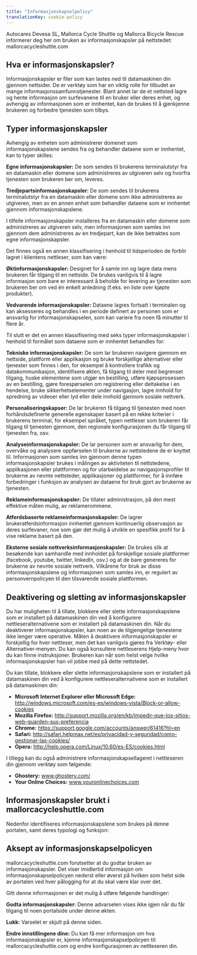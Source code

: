 ```yaml
---
title: "Informasjonskapselpolicy"
translationKey: cookie-policy
---
```


Autocares Devesa SL, Mallorca Cycle Shuttle og Mallorca Bicycle Rescue informerer deg her om bruken av informasjonskapsler på nettstedet: mallorcacycleshuttle.com

## Hva er informasjonskapsler?

Informasjonskapsler er filer som kan lastes ned til datamaskinen din gjennom nettsider. De er verktøy som har en viktig rolle for tilbudet av mange informasjonssamfunnstjenester. Blant annet lar de et nettsted lagre og hente informasjon om surfevanene til en bruker eller deres enhet, og avhengig av informasjonen som er innhentet, kan de brukes til å gjenkjenne brukeren og forbedre tjenesten som tilbys.

## Typer informasjonskapsler

Avhengig av enheten som administrerer domenet som informasjonskapslene sendes fra og behandler dataene som er innhentet, kan to typer skilles:

**Egne informasjonskapsler:** De som sendes til brukerens terminalutstyr fra en datamaskin eller domene som administreres av utgiveren selv og hvorfra tjenesten som brukeren ber om, leveres.

**Tredjepartsinformasjonskapsler:** De som sendes til brukerens terminalutstyr fra en datamaskin eller domene som ikke administreres av utgiveren, men av en annen enhet som behandler dataene som er innhentet gjennom informasjonskapslene.

I tilfelle informasjonskapsler installeres fra en datamaskin eller domene som administreres av utgiveren selv, men informasjonen som samles inn gjennom dem administreres av en tredjepart, kan de ikke betraktes som egne informasjonskapsler.

Det finnes også en annen klassifisering i henhold til tidsperioden de forblir lagret i klientens nettleser, som kan være:

**Øktinformasjonskapsler:** Designet for å samle inn og lagre data mens brukeren får tilgang til en nettside. De brukes vanligvis til å lagre informasjon som bare er interessant å beholde for levering av tjenesten som brukeren ber om ved én enkelt anledning (f.eks. en liste over kjøpte produkter).

**Vedvarende informasjonskapsler:** Dataene lagres fortsatt i terminalen og kan aksesseres og behandles i en periode definert av personen som er ansvarlig for informasjonskapselen, som kan variere fra noen få minutter til flere år.

Til slutt er det en annen klassifisering med seks typer informasjonskapsler i henhold til formålet som dataene som er innhentet behandles for:

**Tekniske informasjonskapsler:** De som lar brukeren navigere gjennom en nettside, plattform eller applikasjon og bruke forskjellige alternativer eller tjenester som finnes i den, for eksempel å kontrollere trafikk og datakommunikasjon, identifisere økten, få tilgang til deler med begrenset tilgang, huske elementene som utgjør en bestilling, utføre kjøpsprosessen av en bestilling, gjøre forespørselen om registrering eller deltakelse i en hendelse, bruke sikkerhetselementer under navigasjon, lagre innhold for spredning av videoer eller lyd eller dele innhold gjennom sosiale nettverk.

**Personaliseringskapser:** De lar brukeren få tilgang til tjenesten med noen forhåndsdefinerte generelle egenskaper basert på en rekke kriterier i brukerens terminal, for eksempel språket, typen nettleser som brukeren får tilgang til tjenesten gjennom, den regionale konfigurasjonen du får tilgang til tjenesten fra, osv.

**Analyseinformasjonskapsler:** De lar personen som er ansvarlig for dem, overvåke og analysere oppførselen til brukerne av nettstedene de er knyttet til. Informasjonen som samles inn gjennom denne typen informasjonskapsler brukes i målingen av aktiviteten til nettstedene, applikasjonen eller plattformen og for utarbeidelse av navigasjonsprofiler til brukerne av nevnte nettsteder, applikasjoner og plattformer, for å innføre forbedringer i funksjon av analysen av dataene for bruk gjort av brukerne av tjenesten.

**Reklameinformasjonskapsler:** De tillater administrasjon, på den mest effektive måten mulig, av reklamerommene.

**Atferdsbaserte reklameinformasjonskapsler:** De lagrer brukeratferdsinformasjon innhentet gjennom kontinuerlig observasjon av deres surfevaner, noe som gjør det mulig å utvikle en spesifikk profil for å vise reklame basert på den.

**Eksterne sosiale nettverksinformasjonskapsler:** De brukes slik at besøkende kan samhandle med innholdet på forskjellige sosiale plattformer (facebook, youtube, twitter, linkedIn, osv.) og at de bare genereres for brukerne av nevnte sosiale nettverk. Vilkårene for bruk av disse informasjonskapslene og informasjonen som samles inn, er regulert av personvernpolicyen til den tilsvarende sosiale plattformen.

## Deaktivering og sletting av informasjonskapsler

Du har muligheten til å tillate, blokkere eller slette informasjonskapslene som er installert på datamaskinen din ved å konfigurere nettleseralternativene som er installert på datamaskinen din. Når du deaktiverer informasjonskapsler, kan noen av de tilgjengelige tjenestene ikke lenger være operative. Måten å deaktivere informasjonskapsler er forskjellig for hver nettleser, men det kan vanligvis gjøres fra Verktøy- eller Alternativer-menyen. Du kan også konsultere nettleserens Hjelp-meny hvor du kan finne instruksjoner. Brukeren kan når som helst velge hvilke informasjonskapsler han vil jobbe med på dette nettstedet.

Du kan tillate, blokkere eller slette informasjonskapslene som er installert på datamaskinen din ved å konfigurere nettleseralternativene som er installert på datamaskinen din:

- **Microsoft Internet Explorer eller Microsoft Edge:** http://windows.microsoft.com/es-es/windows-vista/Block-or-allow-cookies
- **Mozilla Firefox:** http://support.mozilla.org/en/kb/impedir-que-los-sitios-web-guarden-sus-preferencia
- **Chrome:** https://support.google.com/accounts/answer/61416?hl=en
- **Safari:** http://safari.helpmax.net/es/privacidad-y-seguridad/como-gestionar-las-cookies/
- **Opera:** http://help.opera.com/Linux/10.60/es-ES/cookies.html

I tillegg kan du også administrere informasjonskapsellageret i nettleseren din gjennom verktøy som følgende:

- **Ghostery:** www.ghostery.com/
- **Your Online Choices:** www.youronlinechoices.com

## Informasjonskapsler brukt i mallorcacycleshuttle.com

Nedenfor identifiseres informasjonskapslene som brukes på denne portalen, samt deres typologi og funksjon:

## Aksept av informasjonskapselpolicyen

mallorcacycleshuttle.com forutsetter at du godtar bruken av informasjonskapsler. Det viser imidlertid informasjon om informasjonskapselpolicyen nederst eller øverst på hvilken som helst side av portalen ved hver pålogging for at du skal være klar over det.

Gitt denne informasjonen er det mulig å utføre følgende handlinger:

**Godta informasjonskapsler:** Denne advarselen vises ikke igjen når du får tilgang til noen portalside under denne økten.

**Lukk:** Varselet er skjult på denne siden.

**Endre innstillingene dine:** Du kan få mer informasjon om hva informasjonskapsler er, kjenne informasjonskapselpolicyen til: mallorcacycleshuttle.com og endre konfigurasjonen av nettleseren din.
